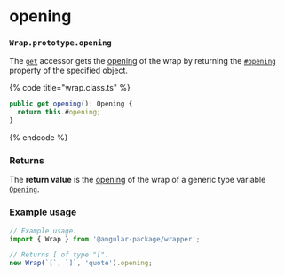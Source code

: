 # opening

### `Wrap.prototype.opening`

The [`get`](https://developer.mozilla.org/en-US/docs/Web/JavaScript/Reference/Functions/get) accessor gets the [opening](../../library/basic-concepts.md#opening) of the wrap by returning the [`#opening`](../instance-properties.md#opening-opening) property of the specified object.

{% code title="wrap.class.ts" %}
```typescript
public get opening(): Opening {
  return this.#opening;
}
```
{% endcode %}

### Returns

The **return value** is the [opening](../../library/basic-concepts.md#opening) of the wrap of a generic type variable [`Opening`](../generic-type-variables.md#wrap-opening).

### Example usage

```typescript
// Example usage.
import { Wrap } from '@angular-package/wrapper';

// Returns [ of type "[".
new Wrap(`[`, `]`, 'quote').opening;
```
